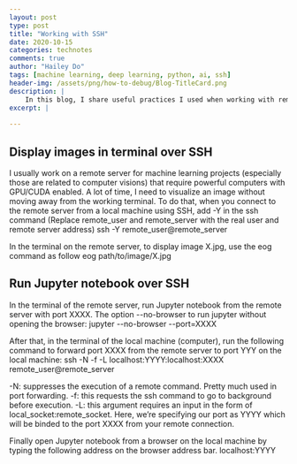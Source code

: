 ```yaml
---
layout: post
type: post
title: "Working with SSH"
date: 2020-10-15
categories: technotes
comments: true
author: "Hailey Do"
tags: [machine learning, deep learning, python, ai, ssh]
header-img: /assets/png/how-to-debug/Blog-TitleCard.png
description: |
    In this blog, I share useful practices I used when working with remote servers over SSH
excerpt: |
    
---
```



## Display images in terminal over SSH
I usually work on a remote server for machine learning projects (especially those are related to computer visions) that require powerful computers with GPU/CUDA enabled. A lot of time, I need to visualize an image without moving away from the working terminal. To do that, when you connect to the remote server from a local machine using SSH, add -Y in the ssh command (Replace remote_user and remote_server with the real user and remote server address)
     ssh -Y remote_user@remote_server

In the terminal on the remote server, to display image X.jpg, use the eog command as follow
    eog path/to/image/X.jpg

## Run Jupyter notebook over SSH
In the terminal of the remote server, run Jupyter notebook from the remote server with port XXXX. The option --no-browser to run jupyter without opening the browser:
    jupyter --no-browser --port=XXXX

After that, in the terminal of the local machine (computer), run the following command to forward port XXXX from the remote server to port YYY on the local machine:
    ssh -N -f -L localhost:YYYY:localhost:XXXX remote_user@remote_server
    
-N: suppresses the execution of a remote command. Pretty much used in port forwarding.
-f: this requests the ssh command to go to background before execution.
-L: this argument requires an input in the form of local_socket:remote_socket. Here, we’re specifying our port as YYYY which will be binded to the port XXXX from your remote connection.

Finally open Jupyter notebook from a browser on the local machine by typing the following address on the browser address bar.
    localhost:YYYY








